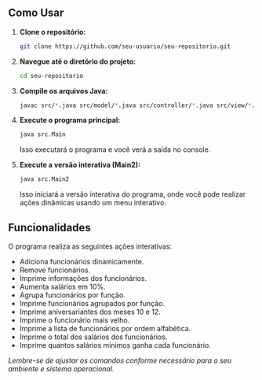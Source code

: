 ## Como Usar

1. **Clone o repositório:**

   ```bash
   git clone https://github.com/seu-usuario/seu-repositorio.git
   ```

2. **Navegue até o diretório do projeto:**

   ```bash
   cd seu-repositorio
   ```

3. **Compile os arquivos Java:**

   ```bash
   javac src/*.java src/model/*.java src/controller/*.java src/view/*.java
   ```

4. **Execute o programa principal:**

   ```bash
   java src.Main
   ```

   Isso executará o programa e você verá a saída no console.

5. **Execute a versão interativa (Main2):**

   ```bash
   java src.Main2
   ```

   Isso iniciará a versão interativa do programa, onde você pode realizar ações dinâmicas usando um menu interativo.

## Funcionalidades

O programa realiza as seguintes ações interativas:

- Adiciona funcionários dinamicamente.
- Remove funcionários.
- Imprime informações dos funcionários.
- Aumenta salários em 10%.
- Agrupa funcionários por função.
- Imprime funcionários agrupados por função.
- Imprime aniversariantes dos meses 10 e 12.
- Imprime o funcionário mais velho.
- Imprime a lista de funcionários por ordem alfabética.
- Imprime o total dos salários dos funcionários.
- Imprime quantos salários mínimos ganha cada funcionário.

*Lembre-se de ajustar os comandos conforme necessário para o seu ambiente e sistema operacional.*
